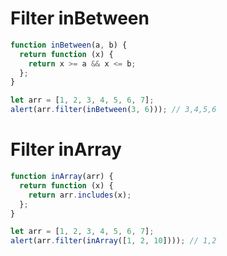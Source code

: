 # Filter inBetween

```js run
function inBetween(a, b) {
  return function (x) {
    return x >= a && x <= b;
  };
}

let arr = [1, 2, 3, 4, 5, 6, 7];
alert(arr.filter(inBetween(3, 6))); // 3,4,5,6
```

# Filter inArray

```js run demo
function inArray(arr) {
  return function (x) {
    return arr.includes(x);
  };
}

let arr = [1, 2, 3, 4, 5, 6, 7];
alert(arr.filter(inArray([1, 2, 10]))); // 1,2
```
